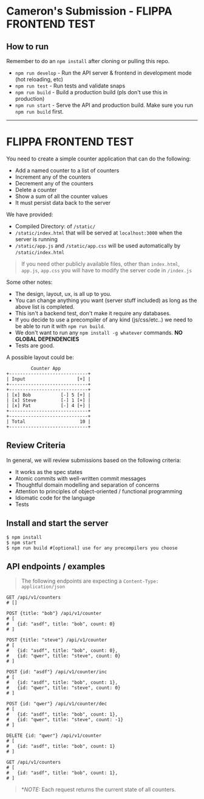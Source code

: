 # Cameron's Submission - FLIPPA FRONTEND TEST

## How to run
Remember to do an `npm install` after cloning or pulling this repo.

- `npm run develop` - Run the API server & frontend in development mode (hot reloading, etc)
- `npm run test`  - Run tests and validate snaps
- `npm run build` - Build a production build (pls don't use this in production)
- `npm run start` - Serve the API and production build. Make sure you run `npm run build` first.

----

# FLIPPA FRONTEND TEST

You need to create a simple counter application that can do the following:
* Add a named counter to a list of counters
* Increment any of the counters
* Decrement any of the counters
* Delete a counter
* Show a sum of all the counter values
* It must persist data back to the server

We have provided:
* Compiled Directory: of `/static/`
* `/static/index.html` that will be served at `localhost:3000` when the server is running
* `/static/app.js` and `/static/app.css` will be used automatically by `/static/index.html`

> If you need other publicly available files, other than `index.html`, `app.js`, `app.css` you will have to modify the server code in `/index.js`

Some other notes:
* The design, layout, ux, is all up to you.
* You can change anything you want (server stuff included) as long as the above list is completed.
* This isn't a backend test, don't make it require any databases.
* If you decide to use a precompiler of any kind (js/css/etc..) we need to be able to run it with `npm run build`.
* We don't want to run any `npm install -g whatever` commands. **NO GLOBAL DEPENDENCIES**
* Tests are good.

A possible layout could be:
```
         Counter App
+-----------------------------+
| Input                   [+] |
+-----------------------------+
+-----------------------------+
| [x] Bob           [-] 5 [+] |
| [x] Steve         [-] 1 [+] |
| [x] Pat           [-] 4 [+] |
+-----------------------------+
+-----------------------------+
| Total                    10 |
+-----------------------------+
```

## Review Criteria

In general, we will review submissions based on the following criteria:

- It works as the spec states
- Atomic commits with well-written commit messages
- Thoughtful domain modelling and separation of concerns
- Attention to principles of object-oriented / functional programming
- Idiomatic code for the language
- Tests


## Install and start the server

```
$ npm install
$ npm start
$ npm run build #[optional] use for any precompilers you choose
```

## API endpoints / examples

> The following endpoints are expecting a `Content-Type: application/json`

```
GET /api/v1/counters
# []

POST {title: "bob"} /api/v1/counter
# [
#   {id: "asdf", title: "bob", count: 0}
# ]

POST {title: "steve"} /api/v1/counter
# [
#   {id: "asdf", title: "bob", count: 0},
#   {id: "qwer", title: "steve", count: 0}
# ]

POST {id: "asdf"} /api/v1/counter/inc
# [
#   {id: "asdf", title: "bob", count: 1},
#   {id: "qwer", title: "steve", count: 0}
# ]

POST {id: "qwer"} /api/v1/counter/dec
# [
#   {id: "asdf", title: "bob", count: 1},
#   {id: "qwer", title: "steve", count: -1}
# ]

DELETE {id: "qwer"} /api/v1/counter
# [
#   {id: "asdf", title: "bob", count: 1}
# ]

GET /api/v1/counters
# [
#   {id: "asdf", title: "bob", count: 1},
# ]
```

> **NOTE:* Each request returns the current state of all counters.
